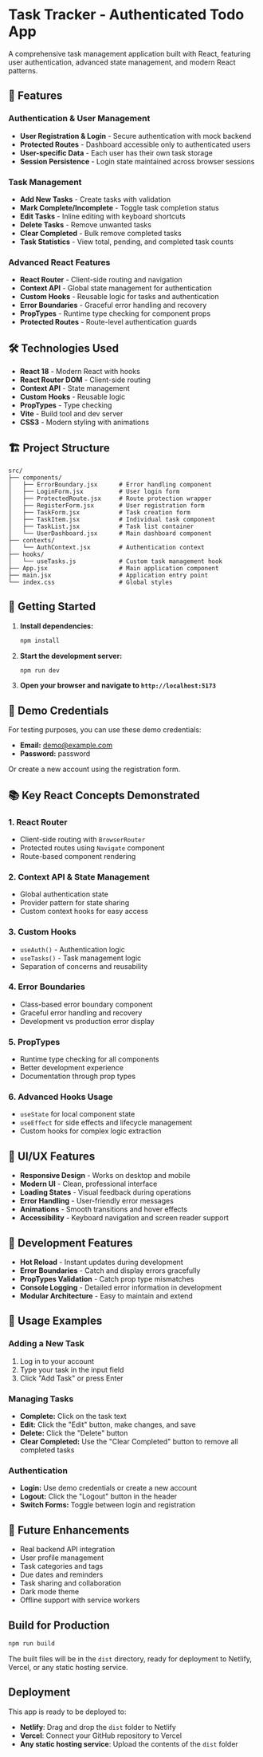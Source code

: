 # Task Tracker - Authenticated Todo App

A comprehensive task management application built with React, featuring user authentication, advanced state management, and modern React patterns.

## 🚀 Features

### Authentication & User Management
- **User Registration & Login** - Secure authentication with mock backend
- **Protected Routes** - Dashboard accessible only to authenticated users
- **User-specific Data** - Each user has their own task storage
- **Session Persistence** - Login state maintained across browser sessions

### Task Management
- **Add New Tasks** - Create tasks with validation
- **Mark Complete/Incomplete** - Toggle task completion status
- **Edit Tasks** - Inline editing with keyboard shortcuts
- **Delete Tasks** - Remove unwanted tasks
- **Clear Completed** - Bulk remove completed tasks
- **Task Statistics** - View total, pending, and completed task counts

### Advanced React Features
- **React Router** - Client-side routing and navigation
- **Context API** - Global state management for authentication
- **Custom Hooks** - Reusable logic for tasks and authentication
- **Error Boundaries** - Graceful error handling and recovery
- **PropTypes** - Runtime type checking for component props
- **Protected Routes** - Route-level authentication guards

## 🛠️ Technologies Used

- **React 18** - Modern React with hooks
- **React Router DOM** - Client-side routing
- **Context API** - State management
- **Custom Hooks** - Reusable logic
- **PropTypes** - Type checking
- **Vite** - Build tool and dev server
- **CSS3** - Modern styling with animations

## 🏗️ Project Structure

```
src/
├── components/
│   ├── ErrorBoundary.jsx      # Error handling component
│   ├── LoginForm.jsx          # User login form
│   ├── ProtectedRoute.jsx     # Route protection wrapper
│   ├── RegisterForm.jsx       # User registration form
│   ├── TaskForm.jsx           # Task creation form
│   ├── TaskItem.jsx           # Individual task component
│   ├── TaskList.jsx           # Task list container
│   └── UserDashboard.jsx      # Main dashboard component
├── contexts/
│   └── AuthContext.jsx        # Authentication context
├── hooks/
│   └── useTasks.js            # Custom task management hook
├── App.jsx                    # Main application component
├── main.jsx                   # Application entry point
└── index.css                  # Global styles
```

## 🚀 Getting Started

1. **Install dependencies:**
   ```bash
   npm install
   ```

2. **Start the development server:**
   ```bash
   npm run dev
   ```

3. **Open your browser and navigate to `http://localhost:5173`**

## 🔐 Demo Credentials

For testing purposes, you can use these demo credentials:

- **Email:** demo@example.com
- **Password:** password

Or create a new account using the registration form.

## 📚 Key React Concepts Demonstrated

### 1. React Router
- Client-side routing with `BrowserRouter`
- Protected routes using `Navigate` component
- Route-based component rendering

### 2. Context API & State Management
- Global authentication state
- Provider pattern for state sharing
- Custom context hooks for easy access

### 3. Custom Hooks
- `useAuth()` - Authentication logic
- `useTasks()` - Task management logic
- Separation of concerns and reusability

### 4. Error Boundaries
- Class-based error boundary component
- Graceful error handling and recovery
- Development vs production error display

### 5. PropTypes
- Runtime type checking for all components
- Better development experience
- Documentation through prop types

### 6. Advanced Hooks Usage
- `useState` for local component state
- `useEffect` for side effects and lifecycle management
- Custom hooks for complex logic extraction

## 🎨 UI/UX Features

- **Responsive Design** - Works on desktop and mobile
- **Modern UI** - Clean, professional interface
- **Loading States** - Visual feedback during operations
- **Error Handling** - User-friendly error messages
- **Animations** - Smooth transitions and hover effects
- **Accessibility** - Keyboard navigation and screen reader support

## 🔧 Development Features

- **Hot Reload** - Instant updates during development
- **Error Boundaries** - Catch and display errors gracefully
- **PropTypes Validation** - Catch prop type mismatches
- **Console Logging** - Detailed error information in development
- **Modular Architecture** - Easy to maintain and extend

## 📝 Usage Examples

### Adding a New Task
1. Log in to your account
2. Type your task in the input field
3. Click "Add Task" or press Enter

### Managing Tasks
- **Complete:** Click on the task text
- **Edit:** Click the "Edit" button, make changes, and save
- **Delete:** Click the "Delete" button
- **Clear Completed:** Use the "Clear Completed" button to remove all completed tasks

### Authentication
- **Login:** Use demo credentials or create a new account
- **Logout:** Click the "Logout" button in the header
- **Switch Forms:** Toggle between login and registration

## 🚀 Future Enhancements

- Real backend API integration
- User profile management
- Task categories and tags
- Due dates and reminders
- Task sharing and collaboration
- Dark mode theme
- Offline support with service workers

## Build for Production

```bash
npm run build
```

The built files will be in the `dist` directory, ready for deployment to Netlify, Vercel, or any static hosting service.

## Deployment

This app is ready to be deployed to:
- **Netlify**: Drag and drop the `dist` folder to Netlify
- **Vercel**: Connect your GitHub repository to Vercel
- **Any static hosting service**: Upload the contents of the `dist` folder